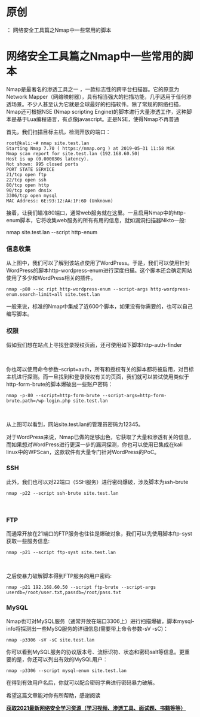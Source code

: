 # 原创
：  网络安全工具篇之Nmap中一些常用的脚本

# 网络安全工具篇之Nmap中一些常用的脚本

Nmap是最著名的渗透工具之一 ，一款标志性的跨平台扫描器。它的原意为Network Mapper（网络映射器），具有相当强大的扫描功能，几乎适用于任何渗透场景。不少人甚至认为它就是全球最好的扫描软件。除了常规的网络扫描，Nmap还可根据NSE (Nmap scripting Engine)的脚本进行大量渗透工作，这种脚本是基于Lua编程语言，有点像javascript。正是NSE，使得Nmap不再普通

首先，我们扫描目标主机，检测开放的端口：

```
root@kali:~# nmap site.test.lan
Starting Nmap 7.70 ( https://nmap.org ) at 2019–05–31 11:58 MSK
Nmap scan report for site.test.lan (192.168.60.50)
Host is up (0.000030s latency).
Not shown: 995 closed ports
PORT STATE SERVICE
21/tcp open ftp
22/tcp open ssh
80/tcp open http
90/tcp open dnsix
3306/tcp open mysql
MAC Address: 6E:93:12:AA:1F:6D (Unknown)
```

接着，让我们瞄准80端口，通常web服务就在这里。一旦启用Nmap中的http-enum脚本，它将收集web服务的所有有用的信息，就如漏洞扫描器Nikto一般:

> 
nmap site.test.lan --script http-enum


### **信息收集**

从上图中，我们可以了解到该站点使用了WordPress。于是，我们可以使用针对WordPress的脚本http-wordpress-enum进行深度扫描。这个脚本还会确定网站使用了多少和WordPress相关的插件。

> 
`nmap -p80 --sc ript http-wordpress-enum --script-args http-wordpress-enum.search-limit=all site.test.lan`


<img alt="" src="https://img-blog.csdnimg.cn/2d487fcc4df24957a1b5b7a0e89d2a84.jpg"/>一般来说，标准的Nmap中集成了近600个脚本，如果没有你需要的，也可以自己编写脚本。

### 权限

假如我们想在站点上寻找登录授权页面，还可使用如下脚本http-auth-finder

 <img alt="" src="https://img-blog.csdnimg.cn/27e79301cfa64b4dbc755c02e2fd36df.jpg"/>

你也可以使用命令参数–script=auth，所有和授权有关的脚本都将被启用，对目标主机进行探测。而一旦找到和登录授权有关的页面，我们就可以尝试使用类似于http-form-brute的脚本爆破出一些账户密码：

> 
`nmap -p-80 --script=http-form-brute --script-args=http-form-brute.path=/wp-login.php site.test.lan`


<img alt="" src="https://img-blog.csdnimg.cn/ed41677e89bb4e40ad408fb7e87dc8e4.jpg"/> 

从上图可以看到，网站site.test.lan的管理员密码为12345。

对于WordPress来说，Nmap已做的足够出色，它获取了大量和渗透有关的信息，而如果想对WordPress进行更深一步的漏洞探测，你也可以使用已集成在kali linux中的WPScan，这款软件有大量专门针对WordPress的PoC。

### SSH

此外，我们也可以对22端口（SSH服务）进行密码爆破，涉及脚本为ssh-brute

> 
`nmap -p22 --script ssh-brute site.test.lan`


 <img alt="" src="https://img-blog.csdnimg.cn/01d9ceb5e2fc4e588c687256e11e2c83.jpg?x-oss-process=image/watermark,type_ZHJvaWRzYW5zZmFsbGJhY2s,shadow_50,text_Q1NETiBA5riX6YCP5rWL6K-V6ICB6bifLeS5nemdkg==,size_14,color_FFFFFF,t_70,g_se,x_16"/>

### FTP

而通常开放在21端口的FTP服务也往往是爆破对象，我们可以先使用脚本ftp-syst获取一些服务信息:

> 
`nmap -p21 --script ftp-syst site.test.lan`


 <img alt="" src="https://img-blog.csdnimg.cn/b38699babec84e6dbbe4319545947861.jpg?x-oss-process=image/watermark,type_ZHJvaWRzYW5zZmFsbGJhY2s,shadow_50,text_Q1NETiBA5riX6YCP5rWL6K-V6ICB6bifLeS5nemdkg==,size_10,color_FFFFFF,t_70,g_se,x_16"/>

之后使暴力破解脚本得到FTP服务的用户密码:

> 
`nmap -p21 192.168.60.50 --script ftp-brute --script-args userdb=/root/user.txt,passdb=/root/pass.txt`


### MySQL

Nmap也可对MySQL服务（通常开放在端口3306上）进行扫描爆破，脚本mysql-info将探测出一些MySQ服务的详细信息(需要带上命令参数-sV -sC)：

> 
`nmap -p3306 -sV -sC site.test.lan`


你可以看到MySQL服务的协议版本号、流标识符、状态和密码salt等信息。更重要的是，你还可以列出有效的MySQL用户：

> 
`nmap -p3306 --script mysql-enum site.test.lan`


在得到有效用户名后，你就可以配合密码字典进行密码暴力破解。

希望这篇文章能对你有所帮助，感谢阅读

**[获取2021最新网络安全学习资源（学习视频、渗透工具、面试题、书籍等等）](https://docs.qq.com/doc/DRHFnVWJjTU50ZVhG)**

 

 

 

 

 

 

 

 

 

 

 

 

 

 

 
